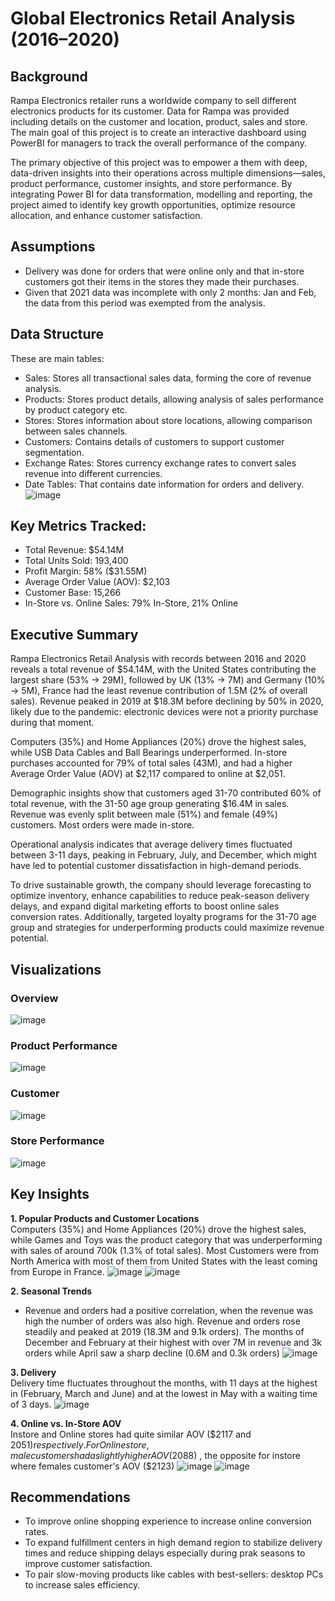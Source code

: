 # Global Electronics Retail Analysis (2016–2020)

## Background
Rampa Electronics retailer runs a worldwide company to sell different electronics products for its customer. Data for Rampa was provided including details on the customer and location, product, sales and store. The main goal of this project is to create an interactive dashboard using PowerBI for managers to track the overall performance of the company.

The primary objective of this project was to empower a them with deep, data-driven insights into their operations across multiple dimensions—sales, product performance, customer insights, and store performance. By integrating Power BI for data transformation, modelling and reporting, the project aimed to identify key growth opportunities, optimize resource allocation, and enhance customer satisfaction.

## Assumptions
- Delivery was done for orders that were online only and that in-store customers got their items in the stores they made their purchases.
- Given that 2021 data was incomplete with only 2 months: Jan and Feb, the data from this period was exempted from the analysis.
  
## Data Structure
These are main tables:
- Sales: Stores all transactional sales data, forming the core of revenue analysis.
- Products: Stores product details, allowing analysis of sales performance by product category etc.
- Stores: Stores information about store locations, allowing comparison between sales channels.
- Customers: Contains details of customers to support customer segmentation.
- Exchange Rates: Stores currency exchange rates to convert sales revenue into different currencies.
- Date Tables: That contains date information for orders and delivery.
![image](https://github.com/user-attachments/assets/1da4006e-51df-4e82-992f-e5ae1c148b1c)

## Key Metrics Tracked:
- Total Revenue: $54.14M
- Total Units Sold: 193,400
- Profit Margin: 58% ($31.55M)
- Average Order Value (AOV): $2,103
- Customer Base: 15,266
- In-Store vs. Online Sales: 79% In-Store, 21% Online

## Executive Summary 
Rampa Electronics Retail Analysis with records between 2016 and 2020 reveals a total revenue of $54.14M, with the United States contributing the largest share (53% -> 29M), followed by UK (13% -> 7M) and Germany (10% -> 5M), France had the least revenue contribution of 1.5M (2% of overall sales). Revenue peaked in 2019 at $18.3M before declining by 50% in 2020, likely due to the pandemic: electronic devices were not a priority purchase during that moment.

Computers (35%) and Home Appliances (20%) drove the highest sales, while USB Data Cables and Ball Bearings underperformed. In-store purchases accounted for 79% of total sales (43M), and had a higher Average Order Value (AOV) at $2,117 compared to online at $2,051.

Demographic insights show that customers aged 31-70 contributed 60% of total revenue, with the 31-50 age group generating $16.4M in sales. Revenue was evenly split between male (51%) and female (49%) customers. Most orders were made in-store.

Operational analysis indicates that average delivery times fluctuated between 3-11 days, peaking in February, July, and December, which might have led to potential customer dissatisfaction in high-demand periods.

To drive sustainable growth, the company should leverage forecasting to optimize inventory, enhance capabilities to reduce peak-season delivery delays, and expand digital marketing efforts to boost online sales conversion rates. Additionally, targeted loyalty programs for the 31-70 age group and strategies for underperforming products could maximize revenue potential.

## Visualizations
### Overview
![image](https://github.com/user-attachments/assets/4a2beb65-115c-47ee-9f04-605527fea51e)

### Product Performance
![image](https://github.com/user-attachments/assets/caca268a-10b4-4a31-b265-bc8a3f6da587)

### Customer
![image](https://github.com/user-attachments/assets/29ab944d-0ed8-4f4c-8f14-7c58609b81cb)

### Store Performance
![image](https://github.com/user-attachments/assets/80211d40-14b4-4bc5-a728-4e109282fb3e)


## Key Insights   
**1. Popular Products and Customer Locations**   
Computers (35%) and Home Appliances (20%) drove the highest sales, while Games and Toys was the product category that was underperforming with sales of around 700k (1.3% of total sales).
Most Customers were from North America with most of them from United States with the least coming from Europe in France.
![image](https://github.com/user-attachments/assets/462a4aa9-9f27-4e31-a821-274feca193ff)
![image](https://github.com/user-attachments/assets/6ba0be4a-3f8c-4bf7-9d0c-5f453c6fbd86)


**2. Seasonal Trends**   
- Revenue and orders had a positive correlation, when the revenue was high the number of orders was also high. Revenue and orders rose steadily and peaked at 2019 (18.3M and 9.1k orders). The months of December and February at their highest with over 7M in revenue and 3k orders while April saw a sharp decline (0.6M and 0.3k orders)
![image](https://github.com/user-attachments/assets/8d436ad9-41d5-474d-b8df-40cbc84a93c2)

**3. Delivery**   
Delivery time fluctuates throughout the months, with 11 days at the highest in (February, March and June) and at the lowest in May with a waiting time of 3 days.
![image](https://github.com/user-attachments/assets/29484b8a-032d-460e-a9f5-1636e1c4e067)


**4. Online vs. In-Store AOV**   
Instore and Online stores had quite similar AOV ($2117 and $2051) respectively.
For Online store, male customers had a slightly higher AOV ($2088) , the opposite for instore where females customer's AOV ($2123)
![image](https://github.com/user-attachments/assets/df7f7806-f2da-4038-88ef-8e2225ce2981)
![image](https://github.com/user-attachments/assets/5054b755-cac6-45b8-a9af-d0ece0b8fac9)

## Recommendations
- To improve online shopping experience to increase online conversion rates.
- To expand fulfillment centers in high demand region to stabilize delivery times and reduce shipping delays especially during prak seasons to improve customer satisfaction.
- To pair slow-moving products like cables with best-sellers: desktop PCs to increase sales efficiency.
